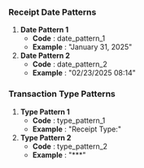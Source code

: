### Receipt Date Patterns
1. **Date Pattern 1**  
    - **Code**          :  date_pattern_1
    - **Example**       : "January 31, 2025"  
2. **Date Pattern 2**  
    - **Code**          : date_pattern_2    
    - **Example**       : "02/23/2025 08:14"  
     

### Transaction Type Patterns
1. **Type Pattern 1** 
    - **Code**          : type_pattern_1   
    - **Example**       : "Receipt Type:"  
2. **Type Pattern 2** 
    - **Code**          : type_pattern_2  
    - **Example**       : "***"  

